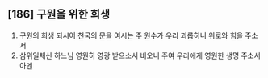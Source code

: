 ## [186] 구원을 위한 희생

1) 구원의 희생 되시어 천국의 문을 여시는 주 원수가 우리 괴롭히니 위로와 힘을 주소서
2) 삼위일체신 하느님 영원히 영광 받으소서 비오니 주여 우리에게 영원한 생명 주소서   아멘
